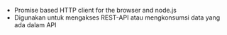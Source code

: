 - Promise based HTTP client for the browser and node.js
- Digunakan untuk mengakses REST-API atau mengkonsumsi data yang ada dalam API  
